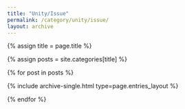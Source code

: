 ```yaml
---
title: "Unity/Issue"
permalink: /category/unity/issue/
layout: archive
---
```




{% assign title = page.title %}

{% assign posts = site.categories[title] %} 

{% for post in posts %} 

  {% include archive-single.html type=page.entries_layout %}

{% endfor %}

